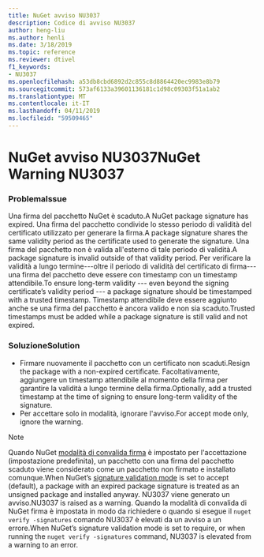 ```yaml
---
title: NuGet avviso NU3037
description: Codice di avviso NU3037
author: heng-liu
ms.author: henli
ms.date: 3/18/2019
ms.topic: reference
ms.reviewer: dtivel
f1_keywords:
- NU3037
ms.openlocfilehash: a53db8cbd6892d2c855c8d8864420ec9983e8b79
ms.sourcegitcommit: 573af6133a39601136181c1d98c09303f51a1ab2
ms.translationtype: MT
ms.contentlocale: it-IT
ms.lasthandoff: 04/11/2019
ms.locfileid: "59509465"
---
```

# <a name="nuget-warning-nu3037"></a><span data-ttu-id="ed08c-103">NuGet avviso NU3037</span><span class="sxs-lookup"><span data-stu-id="ed08c-103">NuGet Warning NU3037</span></span>

### <a name="issue"></a><span data-ttu-id="ed08c-104">Problema</span><span class="sxs-lookup"><span data-stu-id="ed08c-104">Issue</span></span>

<span data-ttu-id="ed08c-105">Una firma del pacchetto NuGet è scaduto.</span><span class="sxs-lookup"><span data-stu-id="ed08c-105">A NuGet package signature has expired.</span></span>
<span data-ttu-id="ed08c-106">Una firma del pacchetto condivide lo stesso periodo di validità del certificato utilizzato per generare la firma.</span><span class="sxs-lookup"><span data-stu-id="ed08c-106">A package signature shares the same validity period as the certificate used to generate the signature.</span></span> <span data-ttu-id="ed08c-107">Una firma del pacchetto non è valida all'esterno di tale periodo di validità.</span><span class="sxs-lookup"><span data-stu-id="ed08c-107">A package signature is invalid outside of that validity period.</span></span>
<span data-ttu-id="ed08c-108">Per verificare la validità a lungo termine---oltre il periodo di validità del certificato di firma---una firma del pacchetto deve essere con timestamp con un timestamp attendibile.</span><span class="sxs-lookup"><span data-stu-id="ed08c-108">To ensure long-term validity --- even beyond the signing certificate’s validity period --- a package signature should be timestamped with a trusted timestamp.</span></span> <span data-ttu-id="ed08c-109">Timestamp attendibile deve essere aggiunto anche se una firma del pacchetto è ancora valido e non sia scaduto.</span><span class="sxs-lookup"><span data-stu-id="ed08c-109">Trusted timestamps must be added while a package signature is still valid and not expired.</span></span>


### <a name="solution"></a><span data-ttu-id="ed08c-110">Soluzione</span><span class="sxs-lookup"><span data-stu-id="ed08c-110">Solution</span></span>

* <span data-ttu-id="ed08c-111">Firmare nuovamente il pacchetto con un certificato non scaduti.</span><span class="sxs-lookup"><span data-stu-id="ed08c-111">Resign the package with a non-expired certificate.</span></span> <span data-ttu-id="ed08c-112">Facoltativamente, aggiungere un timestamp attendibile al momento della firma per garantire la validità a lungo termine della firma.</span><span class="sxs-lookup"><span data-stu-id="ed08c-112">Optionally, add a trusted timestamp at the time of signing to ensure long-term validity of the signature.</span></span>
* <span data-ttu-id="ed08c-113">Per accettare solo in modalità, ignorare l'avviso.</span><span class="sxs-lookup"><span data-stu-id="ed08c-113">For accept mode only, ignore the warning.</span></span>

> [!Note]
> <span data-ttu-id="ed08c-114">Quando NuGet [modalità di convalida firma](https://docs.microsoft.com/en-us/nuget/consume-packages/installing-signed-packages#configure-package-signature-requirements) è impostato per l'accettazione (impostazione predefinita), un pacchetto con una firma del pacchetto scaduto viene considerato come un pacchetto non firmato e installato comunque.</span><span class="sxs-lookup"><span data-stu-id="ed08c-114">When NuGet’s [signature validation mode](https://docs.microsoft.com/en-us/nuget/consume-packages/installing-signed-packages#configure-package-signature-requirements) is set to accept (default), a package with an expired package signature is treated as an unsigned package and installed anyway.</span></span> <span data-ttu-id="ed08c-115">NU3037 viene generato un avviso.</span><span class="sxs-lookup"><span data-stu-id="ed08c-115">NU3037 is raised as a warning.</span></span> <span data-ttu-id="ed08c-116">Quando la modalità di convalida di NuGet firma è impostata in modo da richiedere o quando si esegue il `nuget verify -signatures` comando NU3037 è elevati da un avviso a un errore.</span><span class="sxs-lookup"><span data-stu-id="ed08c-116">When NuGet’s signature validation mode is set to require, or when running the `nuget verify -signatures` command, NU3037 is elevated from a warning to an error.</span></span> 